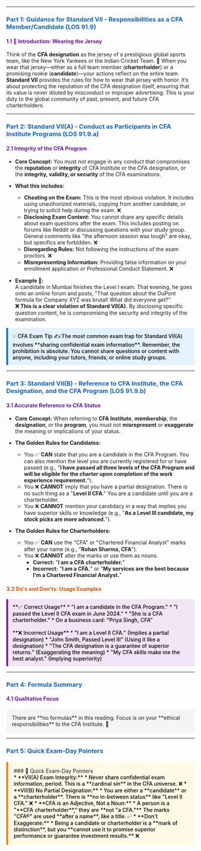 -----
### <span style="color: #1565C0;">Part 1: Guidance for Standard VII - Responsibilities as a CFA Member/Candidate (LOS 91.9)</span>

#### <span style="color: #6A1B9A;">1.1 🎯 Introduction: Wearing the Jersey</span>

Think of the **CFA designation** as the jersey of a prestigious global sports team, like the New York Yankees or the Indian Cricket Team. 🏏 When you wear that jersey—either as a full team member (**charterholder**) or a promising rookie (**candidate**)—your actions reflect on the entire team. **Standard VII** provides the rules for how to wear that jersey with honor. It’s about protecting the reputation of the CFA designation itself, ensuring that its value is never diluted by misconduct or improper advertising. This is your duty to the global community of past, present, and future CFA charterholders.

-----

### <span style="color: #1565C0;">Part 2: Standard VII(A) - Conduct as Participants in CFA Institute Programs (LOS 91.9.a)</span>

#### <span style="color: #6A1B9A;">2.1 Integrity of the CFA Program</span>

* **Core Concept:** You must not engage in any conduct that compromises the **reputation** or **integrity** of CFA Institute or the CFA designation, or the **integrity, validity, or security** of the CFA examinations.

* **What this includes:**
  * **Cheating on the Exam:** This is the most obvious violation. It includes using unauthorized materials, copying from another candidate, or trying to solicit help during the exam. ❌
  * **Disclosing Exam Content:** You cannot share any specific details about exam questions after the exam. This includes posting on forums like Reddit or discussing questions with your study group. General comments like "the afternoon session was tough" are okay, but specifics are forbidden. ❌
  * **Disregarding Rules:** Not following the instructions of the exam proctors. ❌
  * **Misrepresenting Information:** Providing false information on your enrollment application or Professional Conduct Statement. ❌

* **Example 🧮:**  
  A candidate in Mumbai finishes the Level I exam. That evening, he goes onto an online forum and posts, "That question about the DuPont formula for Company XYZ was brutal! What did everyone get?"  
  **❌ This is a clear violation of Standard VII(A).** By disclosing specific question content, he is compromising the security and integrity of the examination.

<div style="background-color: #E3F2FD; border-left: 5px solid #1976D2; padding: 12px; margin: 15px 0;">
<div style="color: #000000; font-weight: 500;">
💡 CFA Exam Tip ✍️:The most common exam trap for Standard VII(A) involves **sharing confidential exam information**. Remember, the prohibition is absolute. You cannot share questions or content with anyone, including your tutors, friends, or online study groups.
</div>
</div>

-----

### <span style="color: #1565C0;">Part 3: Standard VII(B) - Reference to CFA Institute, the CFA Designation, and the CFA Program (LOS 91.9.b)</span>

#### <span style="color: #6A1B9A;">3.1 Accurate Reference to CFA Status</span>

* **Core Concept:** When referring to **CFA Institute**, **membership**, the **designation**, or the **program**, you must not **misrepresent** or **exaggerate** the meaning or implications of your status.

* **The Golden Rules for Candidates:**
  * You ✅ **CAN** state that you are a candidate in the CFA Program. You can also mention the level you are currently registered for or have passed (e.g., "**I have passed all three levels of the CFA Program and will be eligible for the charter upon completion of the work experience requirement.**").
  * You ❌ **CANNOT** imply that you have a partial designation. There is no such thing as a "**Level II CFA**." You are a candidate until you are a charterholder.
  * You ❌ **CANNOT** mention your candidacy in a way that implies you have superior skills or knowledge (e.g., "**As a Level III candidate, my stock picks are more advanced.**").

* **The Golden Rules for Charterholders:**
  * You ✅ **CAN** use the "CFA" or "Chartered Financial Analyst" marks after your name (e.g., "**Rohan Sharma, CFA**").
  * You ❌ **CANNOT** alter the marks or use them as nouns.
    * **Correct:** "**I am a CFA charterholder.**"
    * **Incorrect:** "**I am a CFA.**" or "**My services are the best because I'm a Chartered Financial Analyst.**"

#### <span style="color: #E65100;">3.2 Do's and Don'ts: Usage Examples</span>

<div style="background-color: #F3E5F5; border-left: 5px solid #7B1FA2; padding: 12px; margin: 15px 0;">
<div style="color: #000000; font-weight: 500;">
**✅ Correct Usage**
* "I am a candidate in the CFA Program."
* "I passed the Level II CFA exam in June 2024."
* "She is a CFA charterholder."
* On a business card: "Priya Singh, CFA"
<br><br>
**❌ Incorrect Usage**
* "I am a Level II CFA." (Implies a partial designation)
* "John Smith, Passed Level III" (Using it like a designation)
* "The CFA designation is a guarantee of superior returns." (Exaggerating the meaning)
* "My CFA skills make me the best analyst." (Implying superiority)
</div>
</div>

-----

### <span style="color: #1565C0;">Part 4: Formula Summary</span>

#### <span style="color: #6A1B9A;">4.1 Qualitative Focus</span>

<div style="background-color: #F5F5F5; padding: 15px; border-radius: 5px; margin: 10px 0;">
There are **no formulas** in this reading. Focus is on your **ethical responsibilities** to the CFA Institute. 🎉
</div>

-----

### <span style="color: #1565C0;">Part 5: Quick Exam-Day Pointers</span>

<div style="background-color: #FFF9E6; border-left: 5px solid #F57C00; padding: 15px; margin: 20px 0;">
### 🎯 Quick Exam-Day Pointers

<div style="color: #000000; font-weight: 500;">
* **VII(A) Exam Integrity:**  
  * Never share confidential exam information, period. This is a **cardinal sin** in the CFA universe. ❌
* **VII(B) No Partial Designation:**  
  * You are either a **candidate** or a **charterholder**. There is **no in-between status** like "Level II CFA." ❌
* **CFA is an Adjective, Not a Noun:**  
  * A person is a "**CFA charterholder**," they are **not "a CFA."** The marks "CFA®" are used **after a name**, like a title. ✅
* **Don't Exaggerate:**  
  * Being a candidate or charterholder is a **mark of distinction**, but you **cannot use it to promise superior performance or guarantee investment results.** ❌
</div>
</div>